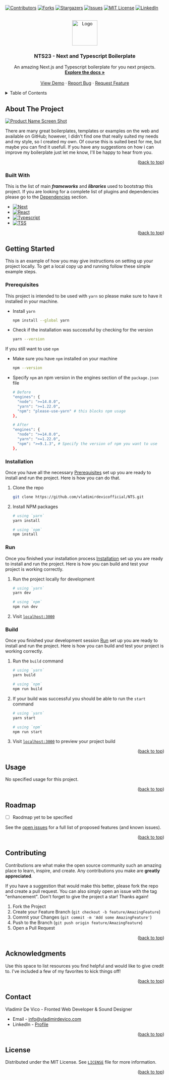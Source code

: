 <a name="readme-top"></a>

<!-- PROJECT SHIELDS -->
<!--
*** I'm using markdown "reference style" links for readability.
*** Reference links are enclosed in brackets [ ] instead of parentheses ( ).
*** See the bottom of this document for the declaration of the reference variables
*** for contributors-url, forks-url, etc. This is an optional, concise syntax you may use.
*** https://www.markdownguide.org/basic-syntax/#reference-style-links
-->
[![Contributors][contributors-shield]][contributors-url]
[![Forks][forks-shield]][forks-url]
[![Stargazers][stars-shield]][stars-url]
[![Issues][issues-shield]][issues-url]
[![MIT License][license-shield]][license-url]
[![LinkedIn][linkedin-shield]][linkedin-url]



<!-- PROJECT LOGO -->
<br />
<div align="center">
  <a href="https://github.com/othneildrew/Best-README-Template">
    <img src="images/logo.png" alt="Logo" width="80" height="80">
  </a>

<h3 align="center">NTS23 - Next and Typescript Boilerplate</h3>

  <p align="center">
    An amazing Next.js and Typescript boilerplate for you next projects.
    <br />
    <a href="https://github.com/othneildrew/Best-README-Template"><strong>Explore the docs »</strong></a>
    <br />
    <br />
    <a href="https://github.com/othneildrew/Best-README-Template">View Demo</a>
    ·
    <a href="https://github.com/othneildrew/Best-README-Template/issues">Report Bug</a>
    ·
    <a href="https://github.com/othneildrew/Best-README-Template/issues">Request Feature</a>
  </p>
</div>



<!-- TABLE OF CONTENTS -->
<details>
  <summary>Table of Contents</summary>
  <ol>
    <li>
      <a href="#about-the-project">About The Project</a>
      <ul>
        <li><a href="#built-with">Built With</a></li>
      </ul>
    </li>
    <li>
      <a href="#getting-started">Getting Started</a>
      <ul>
        <li><a href="#prerequisites">Prerequisites</a></li>
        <li><a href="#installation">Installation</a></li>
        <li><a href="#run">Run</a></li>
        <li><a href="#build">Build</a></li>
      </ul>
    </li>
    <li><a href="#usage">Usage</a></li>
    <li><a href="#roadmap">Roadmap</a></li>
    <li><a href="#contributing">Contributing</a></li>
    <li><a href="#license">License</a></li>
    <li><a href="#contact">Contact</a></li>
    <li><a href="#acknowledgments">Acknowledgments</a></li>
  </ol>
</details>



<!-- ABOUT THE PROJECT -->
## About The Project

[![Product Name Screen Shot][product-screenshot]](https://example.com)

There are many great boilerplates, templates or examples on the web and available on GitHub; however, I didn't find one that really suited my needs and my style, so I created my own. Of course this is suited best for me, but maybe you can find it usefull. If you have any suggestions on how i can improve my boilerplate just let me know, I'll be happy to hear from you.

<p align="right">(<a href="#readme-top">back to top</a>)</p>



### Built With

This is the list of main _**frameworks**_ and _**libraries**_ used to bootstrap this project. If you are looking for a complete list of plugins and dependencies please go to the <a href="#dependencies">Dependencies</a> section.

* [![Next][Next.js]][Next-url]
* [![React][React.js]][React-url]
* [![Typescript][Typescript]][Typescript-url]
* [![TSS][TSS-React]][TSS-React-url]

<p align="right">(<a href="#readme-top">back to top</a>)</p>



<!-- GETTING STARTED -->
## Getting Started

This is an example of how you may give instructions on setting up your project locally.
To get a local copy up and running follow these simple example steps.

### Prerequisites

This project is intended to be used with `yarn` so please make sure to have it installed in your machine.
* Install `yarn`
  ```bash
  npm install --global yarn
  ```
* Check if the installation was successful by checking for the version
  ```bash
  yarn --version
  ```
If you still want to use `npm`
* Make sure you have `npm` installed on your machine
  ```bash
  npm --version
  ```
* Specify `npm` an npm version in the engines section of the `package.json` file
  ```bash
  # Before
  "engines": {
    "node": ">=14.0.0",
    "yarn": ">=1.22.0",
    "npm": "please-use-yarn" # this blocks npm usage
  },
  
  # After
  "engines": {
    "node": ">=14.0.0",
    "yarn": ">=1.22.0",
    "npm": ">=9.1.3", # Specify the version of npm you want to use
  },
  ```

### Installation

Once you have all the necessary [Prerequisites](#prerequisites) set up you are ready to install and run the project.
Here is how you can do that.

1. Clone the repo
   ```bash
   git clone https://github.com/vladimirdevicofficial/NTS.git
   ```
2. Install NPM packages
   ```bash
   # using `yarn`
   yarn install
   
   # using `npm`
   npm install
   ```




### Run

Once you finished your installation process [Installation](#installation) set up you are ready to install and run the project.
Here is how you can build and test your project is working correctly.

1. Run the project locally for development
   ```bash
   # using `yarn`
   yarn dev
   
   # using `npm`
   npm run dev
   ```
2. Visit <a href="locahost:3000">`localhost:3000`</a>



### Build

Once you finished your development session [Run](#run) set up you are ready to install and run the project.
Here is how you can build and test your project is working correctly.

1. Run the `build` command
   ```bash
   # using `yarn`
   yarn build
   
   # using `npm`
   npm run build
   ```
2. If your build was successful you should be able to run the `start` command
      ```bash
   # using `yarn`
   yarn start
   
   # using `npm`
   npm run start
   ```
3. Visit <a href="locahost:3000">`localhost:3000`</a> to preview your project build

<p align="right">(<a href="#readme-top">back to top</a>)</p>



<!-- USAGE EXAMPLES -->
## Usage

No specified usage for this project.
<p align="right">(<a href="#readme-top">back to top</a>)</p>



<!-- ROADMAP -->
## Roadmap

- [ ] Raodmap yet to be specified

See the [open issues](https://github.com/vladimirdevicofficial/NTS/issues) for a full list of proposed features (and known issues).

<p align="right">(<a href="#readme-top">back to top</a>)</p>



<!-- CONTRIBUTING -->
## Contributing

Contributions are what make the open source community such an amazing place to learn, inspire, and create. Any contributions you make are **greatly appreciated**.

If you have a suggestion that would make this better, please fork the repo and create a pull request. You can also simply open an issue with the tag "enhancement".
Don't forget to give the project a star! Thanks again!

1. Fork the Project
2. Create your Feature Branch (`git checkout -b feature/AmazingFeature`)
3. Commit your Changes (`git commit -m 'Add some AmazingFeature'`)
4. Push to the Branch (`git push origin feature/AmazingFeature`)
5. Open a Pull Request

<p align="right">(<a href="#readme-top">back to top</a>)</p>






<!-- ACKNOWLEDGMENTS -->
## Acknowledgments

Use this space to list resources you find helpful and would like to give credit to. I've included a few of my favorites to kick things off!

<p align="right">(<a href="#readme-top">back to top</a>)</p>




<!-- CONTACT -->
## Contact

Vladimir De Vico - Fronted Web Developer & Sound Designer

* Email - [info@vladimirdevico.com](mailto:info@vladimirdevico.com?subject=GitHub-NTS-Repo)
* LinkedIn - [Profile](https://www.linkedin.com/in/vladimirdevico/)

<p align="right">(<a href="#readme-top">back to top</a>)</p>



<!-- LICENSE -->
## License

Distributed under the MIT License. See <a href="https://github.com/vladimirdevicofficial/NTS/blob/main/LICENSE" target="_blank">`LICENSE`</a> file for more information.

<p align="right">(<a href="#readme-top">back to top</a>)</p>




<!-- MARKDOWN LINKS & IMAGES -->
<!-- https://www.markdownguide.org/basic-syntax/#reference-style-links -->
[contributors-shield]: https://img.shields.io/github/contributors/vladimirdevicofficial/NTS.svg?style=for-the-badge
[contributors-url]: https://github.com/vladimirdevicofficial/NTS/graphs/contributors
[forks-shield]: https://img.shields.io/github/forks/vladimirdevicofficial/NTS.svg?style=for-the-badge
[forks-url]: https://github.com/vladimirdevicofficial/NTS/network/members
[stars-shield]: https://img.shields.io/github/stars/othneildrew/Best-README-Template.svg?style=for-the-badge
[stars-url]: https://github.com/vladimirdevicofficial/NTS/stargazers
[issues-shield]: https://img.shields.io/github/issues/othneildrew/Best-README-Template.svg?style=for-the-badge
[issues-url]: https://github.com/vladimirdevicofficial/NTS/issues
[license-shield]: https://img.shields.io/github/license/othneildrew/Best-README-Template.svg?style=for-the-badge
[license-url]: https://github.com/vladimirdevicofficial/NTS/blob/main/LICENSE.txt
[linkedin-shield]: https://img.shields.io/badge/LinkedIn-black.svg?style=for-the-badge&logo=linkedin&colorB=555
[linkedin-url]: https://linkedin.com/in/vladimirdevico
[product-screenshot]: images/screenshot.png

[Next.js]: https://img.shields.io/badge/next.js-20232A?style=for-the-badge&logo=nextdotjs&logoColor=white
[Next-url]: https://nextjs.org/
[React.js]: https://img.shields.io/badge/React-20232A?style=for-the-badge&logo=react&logoColor=61DAFB
[React-url]: https://reactjs.org/
[Typescript]: https://img.shields.io/badge/Typescript-20232A?style=for-the-badge&logo=typescript&logoColor=3178c6
[Typescript-url]: https://www.typescriptlang.org/
[TSS-React]: https://custom-icon-badges.demolab.com/badge/TSS--React-20232A.svg?style=for-the-badge&logo=tss-react&logoColor=white
[TSS-React-url]: https://www.tss-react.dev/





